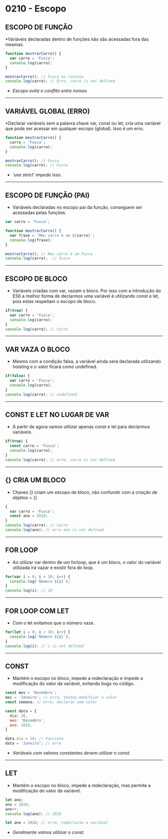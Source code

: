 # 0210 - Escopo

## ESCOPO DE FUNÇÃO

*Variáveis declaradas dentro de funções não são acessadas fora das mesmas.

~~~javascript
function mostrarCarro() {
  var carro = 'Fusca';
  console.log(carro);
}

mostrarCarro(); // Fusca no console
console.log(carro); // Erro, carro is not defined
~~~

* *Escopo evita o conflito entre nomes*

___

## VARIÁVEL GLOBAL (ERRO)

*Declarar variáveis sem a palavra chave var, const ou let, cria uma variável que pode ser acessar em qualquer escopo (global). Isso é um erro.

~~~javascript
function mostrarCarro() {
  carro = 'Fusca';
  console.log(carro);
}

mostrarCarro(); // Fusca
console.log(carro); // Fusca
~~~

* *'use strict' impede isso.*

___

## ESCOPO DE FUNÇÃO (PAI)

* Variáveis declaradas no escopo pai da função, conseguem ser acessadas pelas funções.

~~~javascript
var carro = 'Fusca';

function mostrarCarro() {
  var frase = `Meu carro é um ${carro}`;
  console.log(frase);
}

mostrarCarro(); // Meu carro é um Fusca
console.log(carro);  // Fusca
~~~

___

## ESCOPO DE BLOCO

* Variáveis criadas com var, vazam o bloco. Por isso com a introdução do ES6 a melhor forma de declarmos uma variável é utilizando const e let, pois estas respeitam o escopo de bloco.

~~~javascript
if(true) {
  var carro = 'Fusca';
  console.log(carro);
}
console.log(carro); // Carro
~~~

___

## VAR VAZA O BLOCO

* Mesmo com a condição falsa, a variável ainda será declarada utilizando hoisting e o valor ficará como undefined.

~~~javascript
if(false) {
  var carro = 'Fusca';
  console.log(carro);
}
console.log(carro); // undefined
~~~

___

## CONST E LET NO LUGAR DE VAR

* A partir de agora vamos utilizar apenas const e let para declarmos variáveis.

~~~javascript
if(true) {
  const carro = 'Fusca';
  console.log(carro);
}
console.log(carro); // erro, carro is not defined
~~~

___

## {} CRIA UM BLOCO

* Chaves {} criam um escopo de bloco, não confundir com a criação de objetos = {}

~~~javascript
{
  var carro = 'Fusca';
  const ano = 2018;
}
console.log(carro); // Carro
console.log(ano); // erro ano is not defined
~~~

___

## FOR LOOP

* Ao utilizar var dentro de um forloop, que é um bloco, o valor do variável utilizada irá vazar e existir fora do loop.

~~~javascript
for(var i = 0; i < 10; i++) {
  console.log(`Número ${i}`);
}
console.log(i); // 10
~~~

___

## FOR LOOP COM LET

* Com o let evitamos que o número vaze.

~~~javascript
for(let i = 0; i < 10; i++) {
  console.log(`Número ${i}`);
}
console.log(i); // i is not defined
~~~

___

## CONST

* Mantém o escopo no bloco, impede a redeclaração e impede a modificação do valor da variável, evitando bugs no código.

~~~javascript
const mes = 'Dezembro';
mes = 'Janeiro'; // erro, tentou modificar o valor
const semana; // erro, declarou sem valor

const data = {
  dia: 28,
  mes: 'Dezembro',
  ano: 2018,
}

data.dia = 29; // Funciona
data = 'Janeiro'; // erro
~~~

* *Variáveis com valores constantes devem utilizar o const.*

___

## LET

* Mantém o escopo no bloco, impede a redeclaração, mas permite a modificação do valor da variável.

~~~javascript
let ano;
ano = 2018;
ano++;
console.log(ano); // 2019

let ano = 2020; // erro, redeclarou a variável
~~~

* *Geralmente vamos utilizar o const.*
